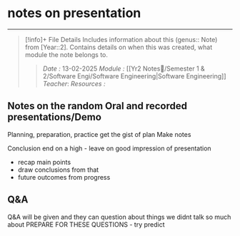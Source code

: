# notes on presentation
---
> [!info]+ File Details
> Includes information about this (genus:: Note) from [Year::2]. Contains details on when this was created, what module the note belongs to.
> > *Date :*  13-02-2025
> > *Module :* [[Yr2 Notes📘/Semester 1 & 2/Software Engi/Software Engineering|Software Engineering]]
> > *Teacher*: 
> > *Resources :*

## Notes on the random Oral and recorded presentations/Demo

Planning, preparation, practice
get the gist of plan 
Make notes

Conclusion end on a high - leave on good impression of presentation
- recap main points
- draw conclusions from that
- future outcomes from progress

## **Q&A** 

Q&A will be given and they can question about things we didnt talk so much about
PREPARE FOR THESE QUESTIONS - try predict

